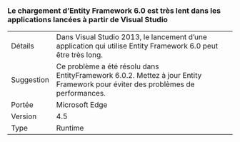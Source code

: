 ### <a name="entityframework-60-loads-very-slowly-in-apps-launched-from-visual-studio"></a>Le chargement d’Entity Framework 6.0 est très lent dans les applications lancées à partir de Visual Studio

|   |   |
|---|---|
|Détails|Dans Visual Studio 2013, le lancement d’une application qui utilise Entity Framework 6.0 peut être très long.|
|Suggestion|Ce problème a été résolu dans EntityFramework 6.0.2. Mettez à jour Entity Framework pour éviter des problèmes de performances.|
|Portée|Microsoft Edge|
|Version|4.5|
|Type|Runtime|

